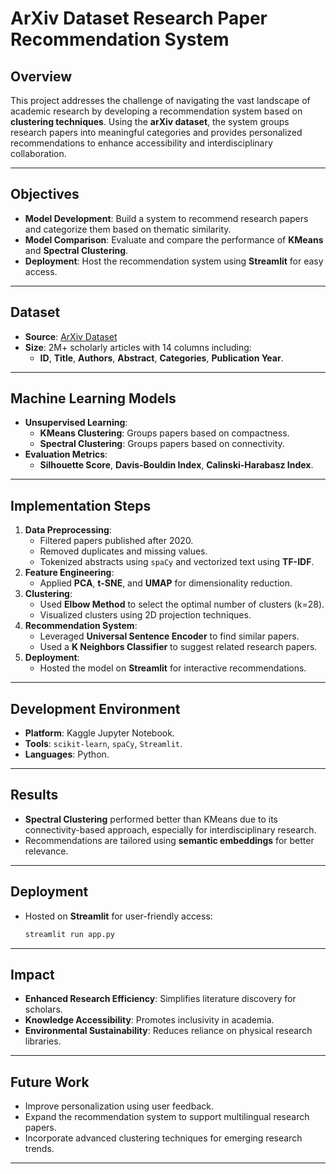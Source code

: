# ArXiv Dataset Research Paper Recommendation System

## Overview
This project addresses the challenge of navigating the vast landscape of academic research by developing a recommendation system based on **clustering techniques**. Using the **arXiv dataset**, the system groups research papers into meaningful categories and provides personalized recommendations to enhance accessibility and interdisciplinary collaboration.

---

## Objectives
- **Model Development**: Build a system to recommend research papers and categorize them based on thematic similarity.
- **Model Comparison**: Evaluate and compare the performance of **KMeans** and **Spectral Clustering**.
- **Deployment**: Host the recommendation system using **Streamlit** for easy access.

---

## Dataset
- **Source**: [ArXiv Dataset](https://www.kaggle.com/datasets/Cornell-University/arxiv)
- **Size**: 2M+ scholarly articles with 14 columns including:
  - **ID**, **Title**, **Authors**, **Abstract**, **Categories**, **Publication Year**.

---

## Machine Learning Models
- **Unsupervised Learning**:
  - **KMeans Clustering**: Groups papers based on compactness.
  - **Spectral Clustering**: Groups papers based on connectivity.
- **Evaluation Metrics**:
  - **Silhouette Score**, **Davis-Bouldin Index**, **Calinski-Harabasz Index**.

---

## Implementation Steps
1. **Data Preprocessing**:
   - Filtered papers published after 2020.
   - Removed duplicates and missing values.
   - Tokenized abstracts using `spaCy` and vectorized text using **TF-IDF**.
2. **Feature Engineering**:
   - Applied **PCA**, **t-SNE**, and **UMAP** for dimensionality reduction.
3. **Clustering**:
   - Used **Elbow Method** to select the optimal number of clusters (k=28).
   - Visualized clusters using 2D projection techniques.
4. **Recommendation System**:
   - Leveraged **Universal Sentence Encoder** to find similar papers.
   - Used a **K Neighbors Classifier** to suggest related research papers.
5. **Deployment**:
   - Hosted the model on **Streamlit** for interactive recommendations.

---

## Development Environment
- **Platform**: Kaggle Jupyter Notebook.
- **Tools**: `scikit-learn`, `spaCy`, `Streamlit`.
- **Languages**: Python.

---

## Results
- **Spectral Clustering** performed better than KMeans due to its connectivity-based approach, especially for interdisciplinary research.
- Recommendations are tailored using **semantic embeddings** for better relevance.

---

## Deployment
- Hosted on **Streamlit** for user-friendly access:
  ```bash
  streamlit run app.py
  ```

---

## Impact
- **Enhanced Research Efficiency**: Simplifies literature discovery for scholars.
- **Knowledge Accessibility**: Promotes inclusivity in academia.
- **Environmental Sustainability**: Reduces reliance on physical research libraries.

---

## Future Work
- Improve personalization using user feedback.
- Expand the recommendation system to support multilingual research papers.
- Incorporate advanced clustering techniques for emerging research trends.

---
